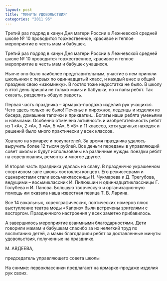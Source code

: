 ```yaml
---
layout: post
title: "МИНУТЫ УДОВОЛЬСТВИЯ"
categories: "2011 96"
---
```


Третий раз подряд в канун Дня матери России в Лежневской средней школе № 10 проводится торжественное, красивое и теплое мероприятие в честь мам и бабушек.

Третий  раз подряд в канун Дня матери России в Лежневской средней школе № 10 проводится  торжественное, красивое и теплое мероприятие в честь мам и бабушек учащихся.

Нынче  оно было наиболее представительным, участие в нем приняли школьники с первых по  одиннадцатый класс, и каждый внес в общий праздник свою «изюминку». В гостях  тоже недостатка не было. В школу в этот день пришли не только мамы и бабушки,  но и папы ребят. Так сказать, разделить общую радость.

Первая  часть праздника – ярмарка-продажа изделий рук учащихся. Чего здесь только не  было! Печенье и пирожное, леденцы и изделия из бисера, домашние тапочки и  прихватки… Богаты наши ребята уменьями и навыками. Особенно отмечена активность  и изобретательность ребят из 1 «А», 2 «А», 3 «А», 5 «А», 5 «Б» и 11 классов,  хотя удачных находок и решений было много практически у всех классов.

Хватало  на ярмарке и покупателей. За время праздника удалось выручить более 12 тысяч  рублей. Все деньги переданы в управляющий совет школы и будут использованы на  различные нужды: поездки ребят на соревнования, ремонты и многое другое.

И  вторая часть праздника удалась на славу. В празднично украшенном спортивном  зале школы состоялся концерт. Его режиссерами и сценаристами стали  восьмиклассницы Н. Чукмарева и Д. Трегубова, ведущими – восьмиклассник И.  Пилюкшин и одиннадцатиклассницы Г. Голубева и И. Панова. Большую творческую и  организационную помощь им оказала наша известная певица Т. В. Ларина.

Все  14 вокальных, хореографических, поэтических номеров плюс выступление театра  моды «Каприз» были встречены зрителями с восторгом. Праздничного настроения у  всех заметно прибавилось.

А  завершилось мероприятие взаимными благодарностями. Дети говорили мамам и  бабушкам спасибо за их нелегкий труд по воспитанию детей, а мамы благодарили  ребят за доставленные минуты удовольствия, полученные на празднике.



М.  АВДЕЕВА,

председатель  управляющего совета школы

На  снимке: первоклассники предлагают на ярмарке-продаже изделия рук своих.


